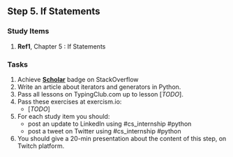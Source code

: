 ## Step 5. If Statements

### Study Items
  1. **Ref1**, Chapter 5 : If Statements

### Tasks

 1. Achieve [**Scholar**](https://stackoverflow.com/help/badges/10/scholar) badge on StackOverflow
 2. Write an article about iterators and generators in Python.
 3. Pass all lessons on TypingClub.com up to lesson [*TODO*].
 4. Pass these exercises at exercism.io:
    - [*TODO*]
 5. For each study item you should:  
     - post an update to LinkedIn using #cs_internship #python  
     - post a tweet on Twitter using #cs_internship #python
 6. You should give a 20-min presentation about the content of this step, on Twitch platform.
